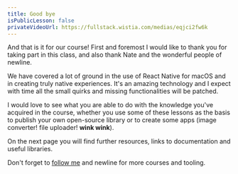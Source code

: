 ```yaml
---
title: Good bye
isPublicLesson: false
privateVideoUrl: https://fullstack.wistia.com/medias/eqjci2fw6k
---
```


And that is it for our course! First and foremost I would like to thank you for taking part in this class, and also thank Nate and the wonderful people of newline.

We have covered a lot of ground in the use of React Native for macOS and in creating truly native experiences. It's an amazing technology and I expect with time all the small quirks and missing functionalities will be patched.

I would love to see what you are able to do with the knowledge you've acquired in the course, whether you use some of these lessons as the basis to publish your own open-source library or to create some apps (image converter! file uploader! **wink wink**).

On the next page you will find further resources, links to documentation and useful libraries.

Don't forget to [follow me](https://twitter.com/ospfranco) and newline for more courses and tooling.